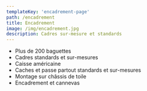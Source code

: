 ```yaml
---
templateKey: 'encadrement-page'
path: /encadrement
title: Encadrement
image: /img/encadrement.jpg
description: Cadres sur-mesure et standards
---
```

* Plus de 200 baguettes
* Cadres standards et sur-mesures
* Caisse américaine
* Caches et passe partout standards et sur-mesures
* Montage sur châssis de toile
* Encadrement et cannevas
